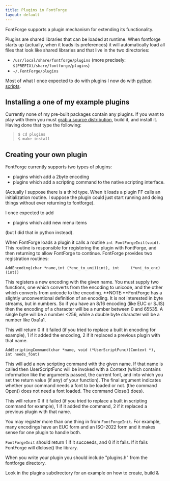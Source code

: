 ```yaml
---
title: Plugins in FontForge
layout: default
---
```



FontForge supports a plugin mechanism for extending its functionality.

Plugins are shared libraries that can be loaded at runtime. When
fontforge starts up (actually, when it loads its preferences) it will
automatically load all files that look like shared libraries and that
live in the two directories:

-   `/usr/local/share/fontforge/plugins`
     (more precisely: `$(PREFIX)/share/fontforge/plugins`)
-   `~/.FontForge/plugins`

Most of what I once expected to do with plugins I now do with [python
scripts](python.html#python-init-scripts).

Installing a one of my example plugins
--------------------------------------

Currently none of my pre-built packages contain any plugins. If you want
to play with them you must [grab a source
distribution](source-build.html), build it, and install it. Having done
that type the following:

>     $ cd plugins
>     $ make install

Creating your own plugin
------------------------

FontForge currently supports two types of plugins:

-   plugins which add a 2byte encoding
-   plugins which add a scripting command to the native scripting
    interface.

(Actually I suppose there is a third type. When it loads a plugin FF
calls an initialization routine. I suppose the plugin could just start
running and doing things without ever returning to fontforge).

I once expected to add

-   plugins which add new menu items

(but I did that in python instead).

When FontForge loads a plugin it calls a routine
`int FontForgeInit(void)`. This routine is responsible for registering
the plugin with FontForge, and then returning to allow FontForge to
continue. FontForge provides two registration routines:

`AddEncoding(char *name,int (*enc_to_uni)(int), int     (*uni_to_enc)(int))`

This registers a new encoding with the given name. You must supply two
functions, one which converts from the encoding to unicode, and the
other which converts from unicode to the encoding. **NOTE:**FontForge
has a slightly unconventional definition of an encoding. It is not
interested in byte streams, but in numbers. So if you have an 8/16
encoding (like EUC or SJIS) then the encoding of a character will be a
number between 0 and 65535. A single byte will be a number \<256, while
a double byte character will be a number like 0xa1a1.

This will return 0 if it failed (if you tried to replace a built in
encoding for example), 1 if it added the encoding, 2 if it replaced a
previous plugin with that name.

`AddScriptingCommand(char *name, void (*UserScriptFunc)(Context *),     int needs_font)`

This will add a new scripting command with the given name. If that name
is called then UserScriptFunc will be invoked with a Context (which
contains information like the arguments passed, the current font, and
into which you set the return value (if any) of your function). The
final argument indicates whether your command needs a font to be loaded
or not. (the command Open() does not need a font loaded. The command
Close() does).

This will return 0 if it failed (if you tried to replace a built in
scripting command for example), 1 if it added the command, 2 if it
replaced a previous plugin with that name.

You may register more than one thing in from `FontForgeInit`. For
example, many encodings have an EUC form and an ISO-2022 form and it
makes sense for one plugin to handle both.

`FontForgeInit` should return 1 if it succeeds, and 0 if it fails. If it
fails FontForge will dlclose() the library.

When you write your plugin you should include "plugins.h" from the
fontforge directory.

Look in the plugins subdirectory for an example on how to create, build
&
